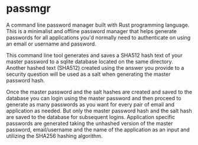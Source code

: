 # passmgr
A command line password manager built with Rust programming language.
This is a minimalist and offline password manager that helps generate passwords for all applications you'd normally need to authenticate on using an email or username and password. 

This command line tool generates and saves a SHA512 hash text of your master password to a sqlite database located on the same directory. Another hashed text (SHA512) created using the answer you provide to a security question will be used as a salt when generating the master password hash.

Once the master password and the salt hashes are created and saved to the database you can login using the master password and then proceed to generate as many passwords as you want for every pair of email and application as needed. But only the master password hash and the salt hash are saved to the database for subsequent logins. Application specific passwords are generated taking the unhashed version of the master password, email/username and the name of the application as an input and utilizing the SHA256 hashing algorithm.
